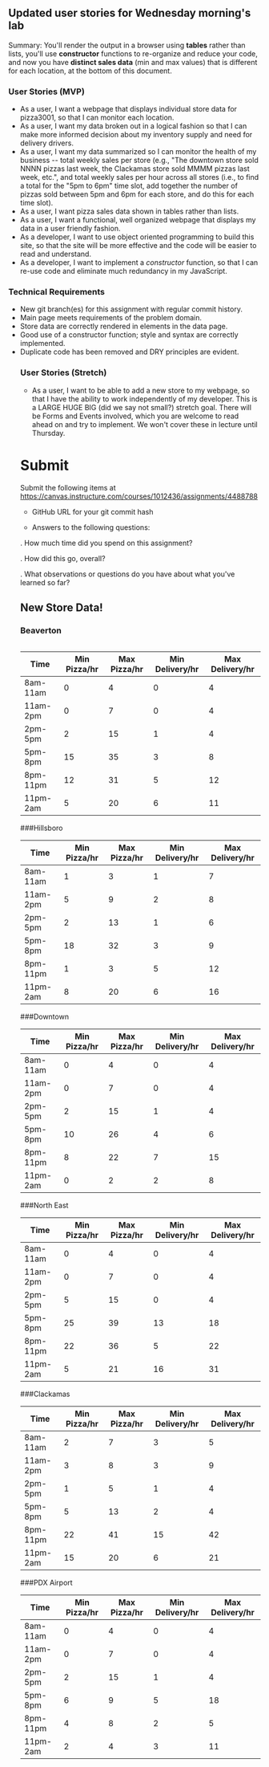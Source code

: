 ## Updated user stories for Wednesday morning's lab

Summary: You'll render the output in a browser using **tables** rather than lists, you'll use **constructor** functions to re-organize and reduce your code, and now you have **distinct sales data** (min and max values) that is different for each location, at the bottom of this document.

### User Stories (MVP)
- As a user, I want a webpage that displays individual store data for pizza3001, so that I can monitor each location.
- As a user, I want my data broken out in a logical fashion so that I can make more informed decision about my inventory supply and need for delivery drivers.
- As a user, I want my data summarized so I can monitor the health of my business -- total weekly sales per store (e.g., "The downtown store sold NNNN pizzas last week, the Clackamas store sold MMMM pizzas last week, etc.", and total weekly sales per hour across all stores (i.e., to find a total for the "5pm to 6pm" time slot, add together the number of pizzas sold between 5pm and 6pm for each store, and do this for each time slot).
- As a user, I want pizza sales data shown in tables rather than lists.
- As a user, I want a functional, well organized webpage that displays my data in a user friendly fashion.
- As a developer, I want to use object oriented programming to build this site, so that the site will be more effective and the code will be easier to read and understand.
- As a developer, I want to implement a *constructor* function, so that I can re-use code and eliminate much redundancy in my JavaScript.

### Technical Requirements
- New git branch(es) for this assignment with regular commit history.
- Main page meets requirements of the problem domain.
- Store data are correctly rendered in <table> elements in the data page.
- Good use of a constructor function; style and syntax are correctly implemented.
- Duplicate code has been removed and DRY principles are evident.

### User Stories (Stretch)
 - As a user, I want to be able to add a new store to my webpage, so that I have the ability to work independently of my developer. This is a LARGE HUGE BIG (did we say not small?) stretch goal. There will be Forms and Events involved, which you are welcome to read ahead on and try to implement. We won't cover these in lecture until Thursday.

# Submit

Submit the following items at https://canvas.instructure.com/courses/1012436/assignments/4488788

- GitHub URL for your git commit hash

- Answers to the following questions:

. How much time did you spend on this assignment?

. How did this go, overall?

. What observations or questions do you have about what you've learned so far?

## New Store Data!

### Beaverton

| Time  | Min Pizza/hr  | Max Pizza/hr | Min Delivery/hr | Max Delivery/hr  |
|---|---|---|---|---|
| 8am-11am  | 0  | 4  | 0 | 4 |
| 11am-2pm  | 0  | 7  | 0 | 4 |
| 2pm-5pm  | 2  | 15  | 1 | 4 |
| 5pm-8pm  | 15  | 35  | 3 | 8 |
| 8pm-11pm  | 12  | 31  | 5 | 12 |
| 11pm-2am  | 5  | 20  | 6 | 11 |   

###Hillsboro

| Time  | Min Pizza/hr  | Max Pizza/hr | Min Delivery/hr | Max Delivery/hr  |
|---|---|---|---|---|
| 8am-11am  | 1  | 3  | 1 | 7 |
| 11am-2pm  | 5  | 9  | 2 | 8 |
| 2pm-5pm  | 2  | 13  | 1 | 6 |
| 5pm-8pm  | 18  | 32  | 3 | 9 |
| 8pm-11pm  | 1  | 3  | 5 | 12 |
| 11pm-2am  | 8  | 20  | 6 | 16 |

###Downtown

| Time  | Min Pizza/hr  | Max Pizza/hr | Min Delivery/hr | Max Delivery/hr  |
|---|---|---|---|---|
| 8am-11am  | 0  | 4  | 0 | 4 |
| 11am-2pm  | 0  | 7  | 0 | 4 |
| 2pm-5pm  | 2  | 15  | 1 | 4 |
| 5pm-8pm  | 10  | 26  | 4 | 6 |
| 8pm-11pm  | 8  | 22  | 7 | 15 |
| 11pm-2am  | 0  | 2  | 2 | 8 |

###North East

| Time  | Min Pizza/hr  | Max Pizza/hr | Min Delivery/hr | Max Delivery/hr  |
|---|---|---|---|---|
| 8am-11am  | 0  | 4  | 0 | 4 |
| 11am-2pm  | 0  | 7  | 0 | 4 |
| 2pm-5pm  | 5  | 15  | 0 | 4 |
| 5pm-8pm  | 25  | 39  | 13 | 18 |
| 8pm-11pm  | 22  | 36  | 5 | 22 |
| 11pm-2am  | 5  | 21  | 16 | 31 |

###Clackamas

| Time  | Min Pizza/hr  | Max Pizza/hr | Min Delivery/hr | Max Delivery/hr  |
|---|---|---|---|---|
| 8am-11am  | 2  | 7  | 3 | 5 |
| 11am-2pm  | 3  | 8  | 3 | 9 |
| 2pm-5pm  | 1  | 5  | 1 | 4 |
| 5pm-8pm  | 5  | 13  | 2 | 4 |
| 8pm-11pm  | 22  | 41  | 15 | 42 |
| 11pm-2am  | 15  | 20  | 6 | 21 |

###PDX Airport

| Time  | Min Pizza/hr  | Max Pizza/hr | Min Delivery/hr | Max Delivery/hr  |
|---|---|---|---|---|
| 8am-11am  | 0  | 4  | 0 | 4 |
| 11am-2pm  | 0  | 7  | 0 | 4 |
| 2pm-5pm  | 2  | 15  | 1 | 4 |
| 5pm-8pm  | 6  | 9  | 5 | 18 |
| 8pm-11pm  | 4  | 8  | 2 | 5 |
| 11pm-2am  | 2  | 4  | 3 | 11 |

